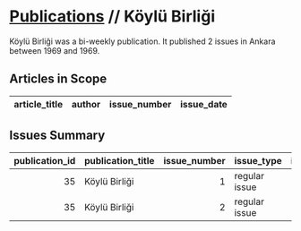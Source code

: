 # [Publications](firstlevel_publications.md) // Köylü Birliği

Köylü Birliği was a bi-weekly publication. It published 2 issues in Ankara between 1969 and 1969.

## Articles in Scope

| article_title   | author   | issue_number   | issue_date   |
|-----------------|----------|----------------|--------------|

## Issues Summary

|   publication_id | publication_title   |   issue_number | issue_type    |   issue_year |   issue_month |   issue_day |   printing_house_name |
|-----------------:|:--------------------|---------------:|:--------------|-------------:|--------------:|------------:|----------------------:|
|               35 | Köylü Birliği       |              1 | regular issue |         1969 |             8 |           5 |                   nan |
|               35 | Köylü Birliği       |              2 | regular issue |         1969 |             9 |          24 |                   nan |